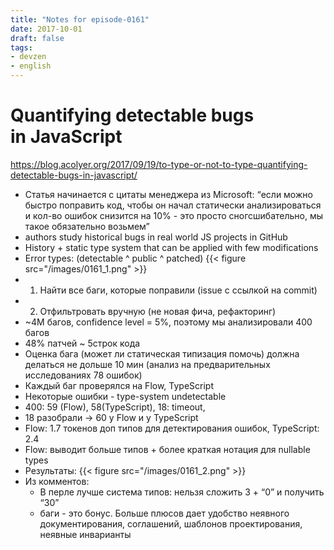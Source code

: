 ```yaml
---
title: "Notes for episode-0161"
date: 2017-10-01
draft: false
tags:
- devzen
- english
---
```


# Quantifying detectable bugs in JavaScript
https://blog.acolyer.org/2017/09/19/to-type-or-not-to-type-quantifying-detectable-bugs-in-javascript/

- Статья начинается с цитаты менеджера из Microsoft: “если можно быстро поправить код, чтобы он начал статически анализироваться и кол-во ошибок снизится на 10% - это просто сногсшибательно, мы такое обязательно возьмем”
- authors study historical bugs in real world JS projects in GitHub
- History + static type system that can be applied with few modifications
- Error types: (detectable ^ public ^ patched)
    {{< figure src="/images/0161_1.png" >}}
- 1. Найти все баги, которые поправили (issue с ссылкой на commit)
- 2. Отфильтровать вручную (не новая фича, рефакторинг)
- ~4M багов, confidence level = 5%, поэтому мы анализировали 400 багов
- 48% патчей ~ 5строк кода
- Оценка бага (может ли статическая типизация помочь) должна делаться не дольше 10 мин (анализ на предварительных исследованиях 78 ошибок)
- Каждый баг проверялся на Flow, TypeScript
- Некоторые ошибки - type-system undetectable
- 400: 59 (Flow), 58(TypeScript), 18: timeout,
- 18 разобрали -> 60 у Flow и у TypeScript
- Flow: 1.7 токенов доп типов для детектирования ошибок, TypeScript: 2.4
- Flow: выводит больше типов + более краткая нотация для nullable types
- Результаты:
    {{< figure src="/images/0161_2.png" >}}
- Из комментов:
    - В перле лучше система типов: нельзя сложить 3 + “0” и получить “30”
    - баги - это бонус. Больше плюсов дает удобство неявного документирования, соглашений, шаблонов проектирования, неявные инварианты

